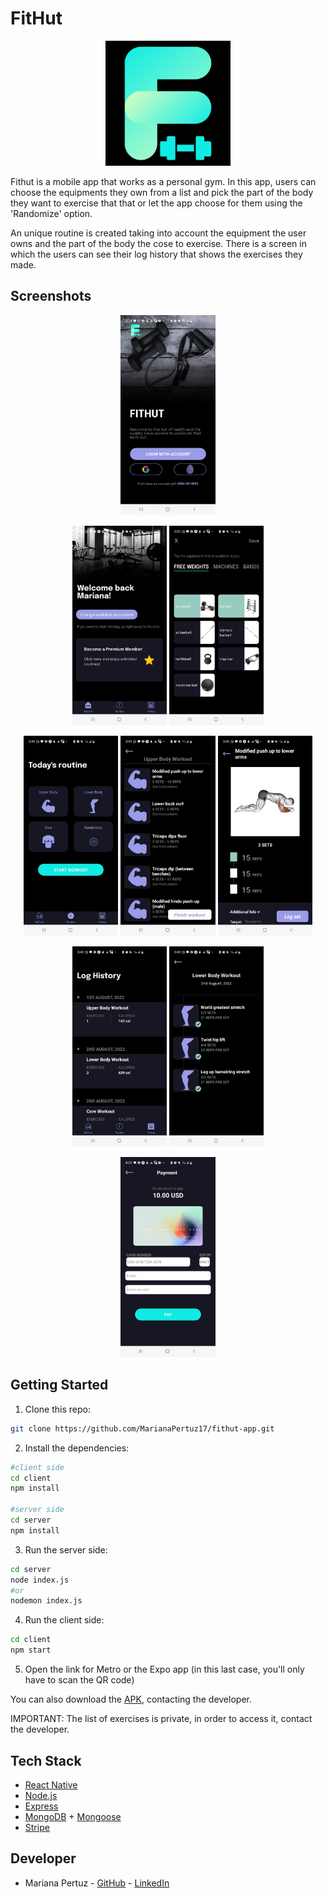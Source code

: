 # FitHut

<p align="center">
  <img src="/client/assets/icon.png" width="200">
</p>

Fithut is a mobile app that works as a personal gym. In this app, users can choose the equipments they own from a list and pick the part of the body they want to exercise that that or let the app choose for them using the 'Randomize' option.

An unique routine is created taking into account the equipment the user owns and the part of the body the cose to exercise. There is a screen in which the users can see their log history that shows the exercises they made.


## Screenshots

<p align="center">
  <img src="/client/assets/images/main_readme.jpeg" width="30%">
</p>

<p align="center">
  <img src="/client/assets/images/landing_readme.jpeg" width="30%">
  <img src="/client/assets/images/equipment_readme.jpeg" width="30%">
</p>

<p align="center">
  <img src="/client/assets/images/routine_readme.jpeg" width="30%">
  <img src="/client/assets/images/exercises_readme.jpeg" width="30%">
  <img src="/client/assets/images/exerciseDetail_readme.jpeg" width="30%">
</p>

<p align="center">
  <img src="/client/assets/images/history_readme.jpeg" width="30%">
  <img src="/client/assets/images/historyDetail_readme.jpeg" width="30%">
</p>

<p align="center">
  <img src="/client/assets/images/pay_readme.jpeg" width="30%">
</p>


## Getting Started

1. Clone this repo:

```bash
git clone https://github.com/MarianaPertuz17/fithut-app.git
```

2. Install the dependencies:

```bash
#client side
cd client
npm install

#server side
cd server
npm install
```

3. Run the server side:
```bash
cd server
node index.js
#or
nodemon index.js
```

4. Run the client side:
```bash
cd client
npm start
```

5. Open the link for Metro or the Expo app (in this last case, you'll only have to scan the QR code)

You can also download the [APK](https://www.linkedin.com/in/mariana-pertuz-valencia/), contacting the developer.

IMPORTANT: The list of exercises is private, in order to access it, contact the developer.


## Tech Stack

- [React Native](https://reactnative.dev/)
- [Node.js](https://nodejs.org/)
- [Express](https://cloud.google.com/)
- [MongoDB](https://www.mongodb.com/) + [Mongoose](https://mongoosejs.com/)
- [Stripe](https://expressjs.com/)


## Developer

- Mariana Pertuz - [GitHub](https://github.com/MarianaPertuz17) - [LinkedIn](https://www.linkedin.com/in/mariana-pertuz-valencia/)